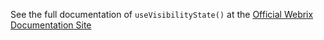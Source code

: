 See the full documentation of `useVisibilityState()` at the 
[Official Webrix Documentation Site](https://webrix.amdocs.com/docs/hooks/useVisibilityState)